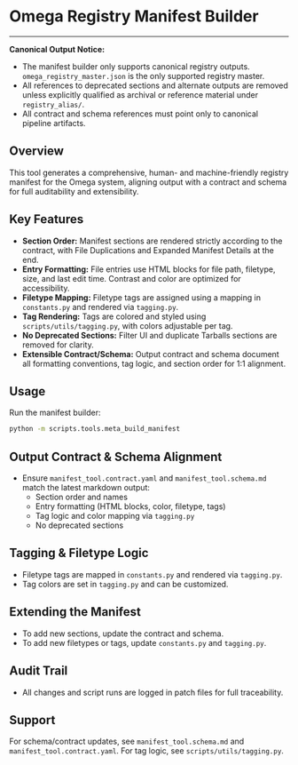 # Omega Registry Manifest Builder

---

**Canonical Output Notice:**

- The manifest builder only supports canonical registry outputs. `omega_registry_master.json` is the only supported registry master.
- All references to deprecated sections and alternate outputs are removed unless explicitly qualified as archival or reference material under `registry_alias/`.
- All contract and schema references must point only to canonical pipeline artifacts.

## Overview

This tool generates a comprehensive, human- and machine-friendly registry manifest for the Omega system, aligning output with a contract and schema for full auditability and extensibility.

## Key Features

- **Section Order:** Manifest sections are rendered strictly according to the contract, with File Duplications and Expanded Manifest Details at the end.
- **Entry Formatting:** File entries use HTML blocks for file path, filetype, size, and last edit time. Contrast and color are optimized for accessibility.
- **Filetype Mapping:** Filetype tags are assigned using a mapping in `constants.py` and rendered via `tagging.py`.
- **Tag Rendering:** Tags are colored and styled using `scripts/utils/tagging.py`, with colors adjustable per tag.
- **No Deprecated Sections:** Filter UI and duplicate Tarballs sections are removed for clarity.
- **Extensible Contract/Schema:** Output contract and schema document all formatting conventions, tag logic, and section order for 1:1 alignment.

## Usage

Run the manifest builder:

```bash
python -m scripts.tools.meta_build_manifest
```

## Output Contract & Schema Alignment

- Ensure `manifest_tool.contract.yaml` and `manifest_tool.schema.md` match the latest markdown output:
  - Section order and names
  - Entry formatting (HTML blocks, color, filetype, tags)
  - Tag logic and color mapping via `tagging.py`
  - No deprecated sections

## Tagging & Filetype Logic

- Filetype tags are mapped in `constants.py` and rendered via `tagging.py`.
- Tag colors are set in `tagging.py` and can be customized.

## Extending the Manifest

- To add new sections, update the contract and schema.
- To add new filetypes or tags, update `constants.py` and `tagging.py`.

## Audit Trail

- All changes and script runs are logged in patch files for full traceability.

## Support

For schema/contract updates, see `manifest_tool.schema.md` and `manifest_tool.contract.yaml`.
For tag logic, see `scripts/utils/tagging.py`.
